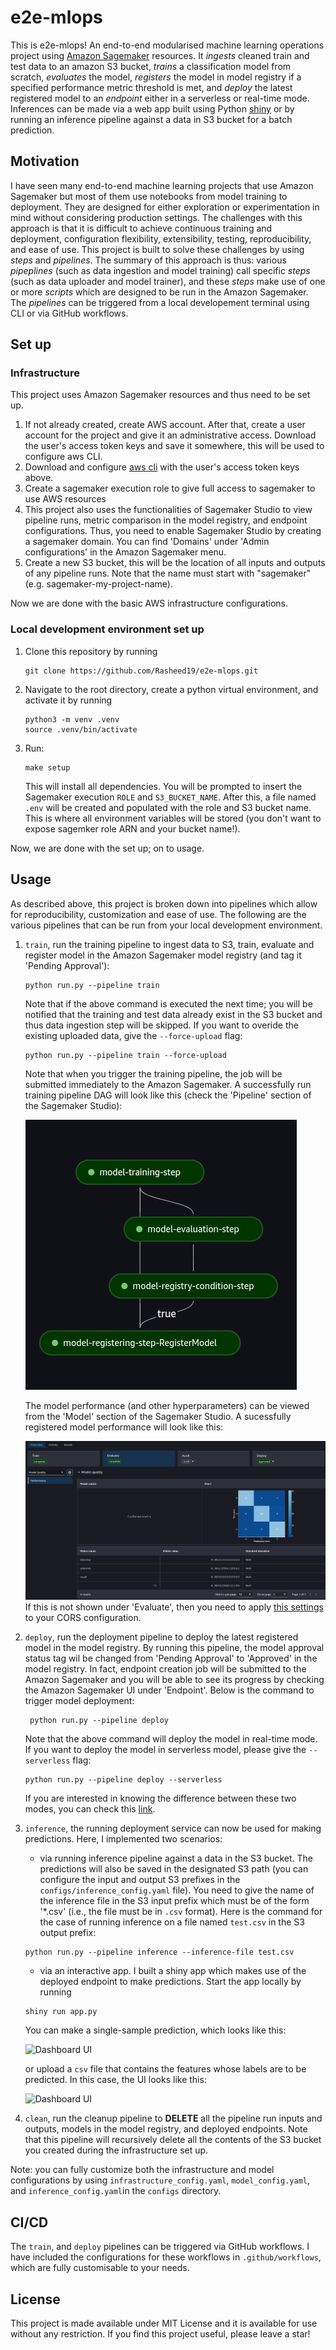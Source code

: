 # e2e-mlops
This is e2e-mlops! An end-to-end modularised machine learning operations project using [Amazon Sagemaker](https://github.com/aws/sagemaker-python-sdk) resources. It _ingests_ cleaned train and test data to an amazon S3 bucket, _trains_ a classification model from scratch, _evaluates_ the model, _registers_ the model in model registry if a specified performance metric threshold is met, and _deploy_ the latest registered model to an _endpoint_ either in a serverless or real-time mode. Inferences can be made via a web app built using Python [shiny](https://shiny.posit.co/py/) or by running an inference pipeline against a data in S3 bucket for a batch prediction.

## Motivation
I have seen many end-to-end machine learning projects that use Amazon Sagemaker but most of them use notebooks from model training to deployment. They are designed for either exploration or experimentation in mind without considering production settings. The challenges with this approach is that it is difficult to achieve continuous training and deployment, configuration flexibility, extensibility, testing, reproducibility, and ease of use. This project is built to solve these challenges by using _steps_ and _pipelines_. The summary of this approach is thus: various _pipeplines_ (such as data ingestion and model training) call specific _steps_ (such as data uploader and model trainer), and these _steps_ make use of one or more _scripts_ which are designed to be run in the Amazon Sagemaker. The _pipelines_ can be triggered from a local developement terminal using CLI or via GitHub workflows.


## Set up
### Infrastructure
This project uses Amazon Sagemaker resources and thus need to be set up.

1. If not already created, create AWS account. After that, create a user account for the project and give it an administrative access. Download the user's access token keys and save it somewhere, this will be used to configure aws CLI.
1. Download and configure [aws cli](https://docs.aws.amazon.com/cli/latest/userguide/getting-started-install.html) with the user's access token keys above.
1. Create a sagemaker execution role to give full access to sagemaker to use AWS resources
1. This project also uses the functionalities of Sagemaker Studio to view pipeline runs, metric comparison in the model registry, and endpoint configurations. Thus, you need to enable Sagemaker Studio by creating a sagemaker domain. You can find 'Domains' under 'Admin configurations' in the Amazon Sagemaker menu.
1. Create a  new S3 bucket, this will be the location of all inputs and outputs of any pipeline runs. Note that the name must start with "sagemaker" (e.g. sagemaker-my-project-name).

Now we are done with the basic AWS infrastructure configurations.


### Local development environment set up
1. Clone this repository by running
    ```
    git clone https://github.com/Rasheed19/e2e-mlops.git
    ```
1. Navigate to the root directory, create a python virtual environment, and activate it by running
    ```
    python3 -m venv .venv
    source .venv/bin/activate
    ```
1. Run:
    ```
    make setup
    ```
    This will install all dependencies. You will be prompted to insert the Sagemaker execution `ROLE` and `S3_BUCKET_NAME`. After this, a file named `.env` will be created and populated with the role and S3 bucket name. This is where all environment variables will be stored (you don't want to expose sagemker role ARN and your bucket name!).

Now, we are done with the set up; on to usage.

## Usage
As described above, this project is broken down into pipelines which allow for reproducibility, customization and ease of use. The following are the various pipelines that can be run from your local development environment.

1. `train`, run the training pipeline to ingest data to S3, train, evaluate and register model in the Amazon Sagemaker model registry (and tag it 'Pending Approval'):
    ```
    python run.py --pipeline train
    ```
    Note that if the above command is executed the next time; you will be notified that the training and test data already exist in the S3 bucket and thus data ingestion step will be skipped. If you want to overide the existing uploaded data, give the `--force-upload` flag:
    ```
    python run.py --pipeline train --force-upload
    ```
    Note that when you trigger the training pipeline, the job will be submitted immediately to the Amazon Sagemaker. A successfully run training pipeline DAG will look like this (check the 'Pipeline' section of the Sagemaker Studio):

    ![Dashboard UI](assets/training_pipeline.png)

    The model performance (and other hyperparameters) can be viewed from the 'Model' section of the Sagemaker Studio. A sucessfully registered model performance will look like this:

    ![Dashboard UI](assets/performance_metrics.png)
    If this is not shown under 'Evaluate', then you need to apply [this settings](https://stackoverflow.com/questions/78433959/sagemaker-custom-model-metrics-from-eval-pipeline-step) to your CORS configuration.

1. `deploy`, run the deployment pipeline to deploy the latest registered model in the model registry. By running this pipeline, the model approval status tag wil be changed from 'Pending Approval' to 'Approved' in the model registry. In fact, endpoint creation job will be submitted to the Amazon Sagemaker and you will be able to see its progress by checking the Amazon Sagemaker UI under 'Endpoint'. Below is the command to trigger model deployment:
   ```
    python run.py --pipeline deploy
    ```
    Note that the above command will deploy the model in real-time mode. If you want to deploy the model in serverless model, please give the `--serverless` flag:
    ```
    python run.py --pipeline deploy --serverless
    ```
    If you are interested in knowing the difference between these two modes, you can check this [link](https://docs.aws.amazon.com/sagemaker/latest/dg/deploy-model.html).

1. `inference`, the running deployment service can now be used for making predictions. Here, I implemented two scenarios:

    - via running inference pipeline against a data in the S3 bucket. The predictions will also be saved in the designated S3 path (you can configure the input and output S3 prefixes in the `configs/inference_config.yaml` file). You need to give the name of the inference file in the S3 input prefix which must be of the form '*.csv' (i.e., the file must be in `.csv` format). Here is the command for the case of running inference on a file named `test.csv` in the S3 output prefix:
    ```
    python run.py --pipeline inference --inference-file test.csv
    ```

    - via an interactive app. I built a shiny app which makes use of the deployed endpoint to make predictions. Start the app locally by running
    ```
    shiny run app.py
    ```
    You can make a single-sample prediction, which looks like this:

    ![Dashboard UI](assets/dashboard_ui.png)

    or upload a `csv` file that contains the features whose labels are to be predicted. In this case, the UI looks like this:

    ![Dashboard UI](assets/dashboard_ui_2.png)

1. `clean`, run the cleanup pipeline to **DELETE** all the pipeline run inputs and outputs, models in the model registry, and deployed endpoints. Note that this pipeline will recursively delete all the contents of the S3 bucket you created during the infrastructure set up.

Note: you can fully customize both the infrastructure and model configurations by using `infrastructure_config.yaml`, `model_config.yaml`, and  `inference_config.yaml`in the `configs` directory.

## CI/CD
The `train`, and `deploy` pipelines can be triggered via GitHub workflows. I have included the configurations for these workflows in `.github/workflows`, which are fully customisable to your needs.

## License
This project is made available under MIT License and it is available for use without any restriction. If you find this project useful, please leave a star!

